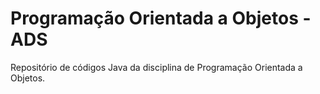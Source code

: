 # Programação Orientada a Objetos - ADS
Repositório de códigos Java da disciplina de Programação Orientada a Objetos.
